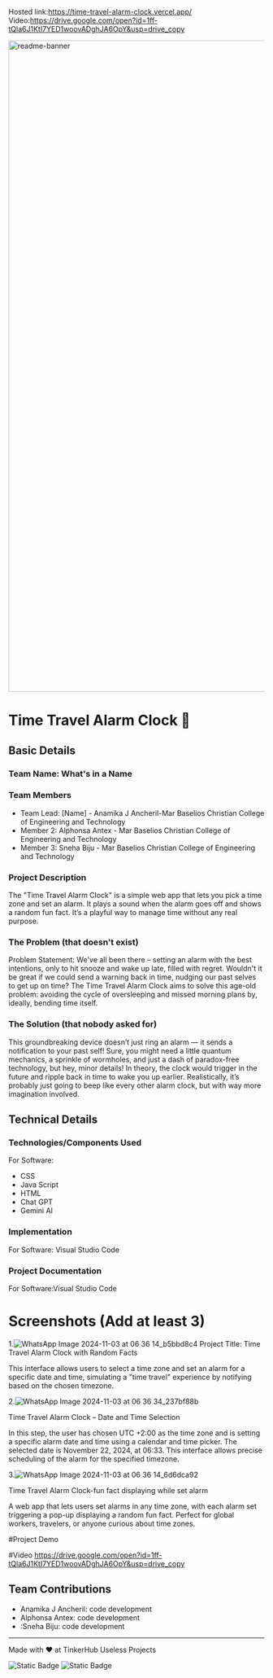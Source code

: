 Hosted link:https://time-travel-alarm-clock.vercel.app/
Video:https://drive.google.com/open?id=1ff-tQla6J1KtI7YED1woovADghJA6OpY&usp=drive_copy


<img width="1280" alt="readme-banner" src="https://github.com/user-attachments/assets/35332e92-44cb-425b-9dff-27bcf1023c6c">


# Time Travel Alarm Clock 🎯


## Basic Details
### Team Name: What's in a Name


### Team Members
- Team Lead: [Name] - Anamika J Ancheril-Mar Baselios Christian College of Engineering and Technology
- Member 2: Alphonsa Antex - Mar Baselios Christian College of Engineering and Technology
- Member 3: Sneha Biju - Mar Baselios Christian College of Engineering and Technology

### Project Description
The "Time Travel Alarm Clock" is a simple web app that lets you pick a time zone and set an alarm.
It plays a sound when the alarm goes off and shows a random fun fact. It’s a playful way to manage time without any real purpose.

### The Problem (that doesn't exist)
Problem Statement:
We've all been there – setting an alarm with the best intentions,
only to hit snooze and wake up late, filled with regret.
Wouldn't it be great if we could send a warning back in time,
nudging our past selves to get up on time? The Time Travel Alarm Clock aims to solve this age-old problem: 
avoiding the cycle of oversleeping and missed morning plans by, ideally, bending time itself.



### The Solution (that nobody asked for)
This groundbreaking device doesn’t just ring an alarm — it sends a notification to your past self!
Sure, you might need a little quantum mechanics, a sprinkle of wormholes, and just a dash of paradox-free technology,
but hey, minor details! In theory, the clock would trigger in the future and ripple back in time to wake you up earlier.
Realistically, it’s probably just going to beep like every other alarm clock, but with way more imagination involved.

## Technical Details
### Technologies/Components Used
For Software:
- CSS
- Java Script
- HTML
- Chat GPT
- Gemini AI
  
### Implementation
For Software:
Visual Studio Code

### Project Documentation
For Software:Visual Studio Code

# Screenshots (Add at least 3)
1.![WhatsApp Image 2024-11-03 at 06 36 14_b5bbd8c4](https://github.com/user-attachments/assets/5059b865-524d-4f4b-b297-d82940d7706a)
   Project Title: Time Travel Alarm Clock with Random Facts

   This interface allows users to select a time zone and set an alarm for a specific date and time,
   simulating a "time travel" experience by notifying based on the chosen timezone. 


2.![WhatsApp Image 2024-11-03 at 06 36 34_237bf88b](https://github.com/user-attachments/assets/3618d144-b5e9-431c-b9d7-33aab0cefc55)

Time Travel Alarm Clock – Date and Time Selection

In this step, the user has chosen UTC +2:00 as the time zone and is setting a specific alarm date and time using a calendar and time picker.
The selected date is November 22, 2024, at 06:33. This interface allows precise scheduling of the alarm for the specified timezone.

3.![WhatsApp Image 2024-11-03 at 06 36 14_6d6dca92](https://github.com/user-attachments/assets/3b61ba9b-dbc5-4dcd-aa42-51d21eb1e8f1)

   Time Travel Alarm Clock-fun fact displaying while set alarm

 A web app that lets users set alarms in any time zone, with each alarm set triggering a pop-up displaying a random fun fact.
 Perfect for global workers, travelers, or anyone curious about time zones.

 #Project Demo

 #Video
 https://drive.google.com/open?id=1ff-tQla6J1KtI7YED1woovADghJA6OpY&usp=drive_copy


## Team Contributions
- Anamika J Ancheril: code development
- Alphonsa Antex: code development
- :Sneha Biju: code development

---
Made with ❤️ at TinkerHub Useless Projects 

![Static Badge](https://img.shields.io/badge/TinkerHub-24?color=%23000000&link=https%3A%2F%2Fwww.tinkerhub.org%2F)
![Static Badge](https://img.shields.io/badge/UselessProject--24-24?link=https%3A%2F%2Fwww.tinkerhub.org%2Fevents%2FQ2Q1TQKX6Q%2FUseless%2520Projects)


